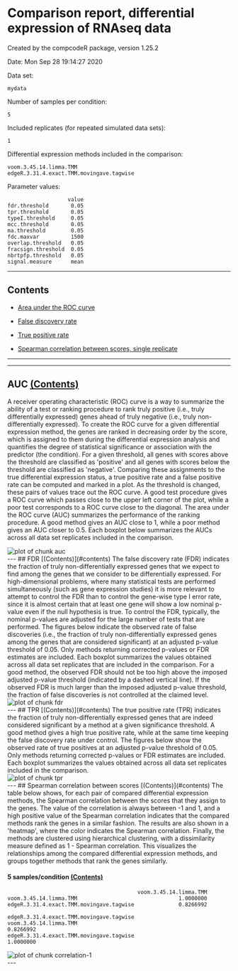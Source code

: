 
# Comparison report, differential expression of RNAseq data
Created by the compcodeR package, version 1.25.2

Date: Mon Sep 28 19:14:27 2020

Data set:

```
mydata
```
Number of samples per condition:

```
5
```
Included replicates (for repeated simulated data sets):

```
1
```
Differential expression methods included in the comparison:

```
voom.3.45.14.limma.TMM
edgeR.3.31.4.exact.TMM.movingave.tagwise
```
Parameter values:

```
                   value
fdr.threshold       0.05
tpr.threshold       0.05
typeI.threshold     0.05
mcc.threshold       0.05
ma.threshold        0.05
fdc.maxvar          1500
overlap.threshold   0.05
fracsign.threshold  0.05
nbrtpfp.threshold   0.05
signal.measure      mean
```
---

<a name='contents'></a>
## Contents
- [Area under the ROC curve](#auc)

- [False discovery rate](#fdr)

- [True positive rate](#tpr)

- [Spearman correlation between scores, single replicate](#correlation)

---

---
<a name='auc'></a>
## AUC [(Contents)](#contents)
A receiver operating characteristic (ROC) curve is a way to summarize the ability of a test or ranking procedure to rank truly positive (i.e., truly differentially expressed) genes ahead of truly negative (i.e., truly non-differentially expressed). To create the ROC curve for a given differential expression method, the genes are ranked in decreasing order by the score, which is assigned to them during the differential expression analysis and quantifies the degree of statistical significance or association with the predictor (the condition). For a given threshold, all genes with scores above the threshold are classified as 'positive' and all genes with scores below the threshold are classified as 'negative'. Comparing these assignments to the true differential expression status, a true positive rate and a false positive rate can be computed and marked in a plot. As the threshold is changed, these pairs of values trace out the ROC curve. A good test procedure gives a ROC curve which passes close to the upper left corner of the plot, while a poor test corresponds to a ROC curve close to the diagonal. The area under the ROC curve (AUC) summarizes the performance of the ranking procedure. A good method gives an AUC close to 1, while a poor method gives an AUC closer to 0.5. Each boxplot below summarizes the AUCs across all data set replicates included in the comparison. 

<img src="/private/var/folders/24/8k48jl6d249_n_qfxwsl6xvm0000gn/T/RtmpZh0q4r/compcodeR_figure/auc-1.png" title="plot of chunk auc" alt="plot of chunk auc" style="display: block; margin: auto auto auto 0;" />
---
<a name='fdr'></a>
## FDR [(Contents)](#contents)
The false discovery rate (FDR) indicates the fraction of truly non-differentially expressed genes that we expect to find among the genes that we consider to be differentially expressed. For high-dimensional problems, where many statistical tests are performed simultaneously (such as gene expression studies) it is more relevant to attempt to control the FDR than to control the gene-wise type I error rate, since it is almost certain that at least one gene will show a low nominal p-value even if the null hypothesis is true. To control the FDR, typically, the nominal p-values are adjusted for the large number of tests that are performed. The figures below indicate the observed rate of false discoveries (i.e., the fraction of truly non-differentially expressed genes among the genes that are considered significant) at an adjusted p-value threshold of 0.05. Only methods returning corrected p-values or FDR estimates are included. Each boxplot summarizes the values obtained across all data set replicates that are included in the comparison. For a good method, the observed FDR should not be too high above the imposed adjusted p-value threshold (indicated by a dashed vertical line). If the observed FDR is much larger than the imposed adjusted p-value threshold, the fraction of false discoveries is not controlled at the claimed level. 

<img src="/private/var/folders/24/8k48jl6d249_n_qfxwsl6xvm0000gn/T/RtmpZh0q4r/compcodeR_figure/fdr-1.png" title="plot of chunk fdr" alt="plot of chunk fdr" style="display: block; margin: auto auto auto 0;" />
---
<a name='tpr'></a>
## TPR [(Contents)](#contents)
The true positive rate (TPR) indicates the fraction of truly non-differentially expressed genes that are indeed considered significant by a method at a given significance threshold. A good method gives a high true positive rate, while at the same time keeping the false discovery rate under control. The figures below show the observed rate of true positives at an adjusted p-value threshold of 0.05. Only methods returning corrected p-values or FDR estimates are included. Each boxplot summarizes the values obtained across all data set replicates included in the comparison.

<img src="/private/var/folders/24/8k48jl6d249_n_qfxwsl6xvm0000gn/T/RtmpZh0q4r/compcodeR_figure/tpr-1.png" title="plot of chunk tpr" alt="plot of chunk tpr" style="display: block; margin: auto auto auto 0;" />
---
<a name='correlation'></a>
## Spearman correlation between scores [(Contents)](#contents)
The table below shows, for each pair of compared differential expression methods, the Spearman correlation between the scores that they assign to the genes. The value of the correlation is always between -1 and 1, and a high positive value of the Spearman correlation indicates that the compared methods rank the genes in a similar fashion. The results are also shown in a 'heatmap', where the color indicates the Spearman correlation. Finally, the methods are clustered using hierarchical clustering, with a dissimilarity measure defined as 1 - Spearman correlation. This visualizes the relationships among the compared differential expression methods, and groups together methods that rank the genes similarly.

#### 5  samples/condition [(Contents)](#contents)

```
                                         voom.3.45.14.limma.TMM
voom.3.45.14.limma.TMM                                1.0000000
edgeR.3.31.4.exact.TMM.movingave.tagwise              0.8266992
                                         edgeR.3.31.4.exact.TMM.movingave.tagwise
voom.3.45.14.limma.TMM                                                  0.8266992
edgeR.3.31.4.exact.TMM.movingave.tagwise                                1.0000000
```

<img src="/private/var/folders/24/8k48jl6d249_n_qfxwsl6xvm0000gn/T/RtmpZh0q4r/compcodeR_figure/correlation-1-1.png" title="plot of chunk correlation-1" alt="plot of chunk correlation-1" style="display: block; margin: auto auto auto 0;" />
---
